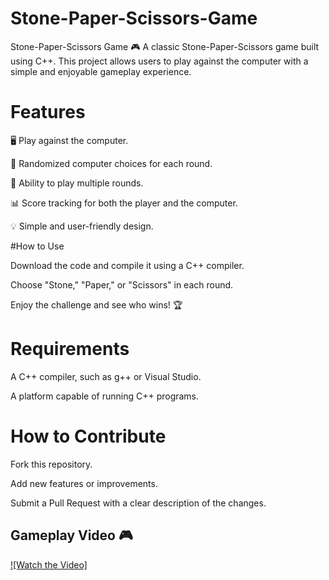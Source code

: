 # Stone-Paper-Scissors-Game
Stone-Paper-Scissors Game 🎮 A classic Stone-Paper-Scissors game built using C++. This project allows users to play against the computer with a simple and enjoyable gameplay experience.

# Features

🖥️ Play against the computer.

🤖 Randomized computer choices for each round.

🔄 Ability to play multiple rounds.

📊 Score tracking for both the player and the computer.

💡 Simple and user-friendly design.

#How to Use

Download the code and compile it using a C++ compiler.

Choose "Stone," "Paper," or "Scissors" in each round.

Enjoy the challenge and see who wins! 🏆

# Requirements

A C++ compiler, such as g++ or Visual Studio.

A platform capable of running C++ programs.

# How to Contribute

Fork this repository.

Add new features or improvements.

Submit a Pull Request with a clear description of the changes.


## Gameplay Video 🎮

[![Watch the Video]](https://www.youtube.com/watch?v=gPifZTwL0AU)
